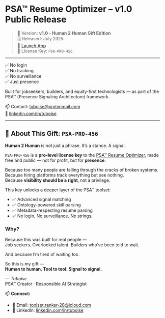 # PSA™ Resume Optimizer – v1.0 Public Release

> 🔖 Version: **v1.0 – Human 2 Human Gift Edition**  
> 🗓️ Released: July 2025  
> 🔗 [Launch App](https://psa-resume-optimizer.streamlit.app/)  
> 🎁 License Key: `PSA-PRO-456`

---

✅ No login  
✅ No tracking  
✅ No surveillance  
✅ Just presence

Built for jobseekers, builders, and equity-first technologists — as part of the PSA™ (Presence Signaling Architecture) framework.

📫 Contact: [tuboise@protonmail.com](mailto:tuboise@protonmail.com)  
💼 [linkedin.com/in/tuboise](https://www.linkedin.com/in/tuboise)

---

## 🤝 About This Gift: `PSA-PRO-456`

**Human 2 Human** is not just a phrase. It’s a stance. A signal.

`PSA-PRO-456` is a **pro-level license key** to the [PSA™ Resume Optimizer](https://psa-resume-optimizer.streamlit.app/), made free and public — not for profit, but for **presence**.

Because too many people are falling through the cracks of broken systems.  
Because hiring platforms track everything but see nothing.  
Because **visibility should be a right**, not a privilege.

This key unlocks a deeper layer of the PSA™ toolset:
- ✅ Advanced signal matching  
- ✅ Ontology-powered skill parsing  
- ✅ Metadata-respecting resume parsing  
- ✅ No login. No surveillance. No strings.

### Why?

Because this was built for real people —  
Job seekers. Overlooked talent. Builders who’ve been told to wait.

And because I’m tired of waiting too.

So this is my gift —  
**Human to human. Tool to tool. Signal to signal.**

— *Tuboise*  
PSA™ Creator · Responsible AI Strategist

📫 **Connect:**  
- 📧 Email: [toolset.ranker-28@icloud.com](mailto:toolset.ranker-28@icloud.com)  
- 💼 LinkedIn: [linkedin.com/in/tuboise](https://www.linkedin.com/in/tuboise)
